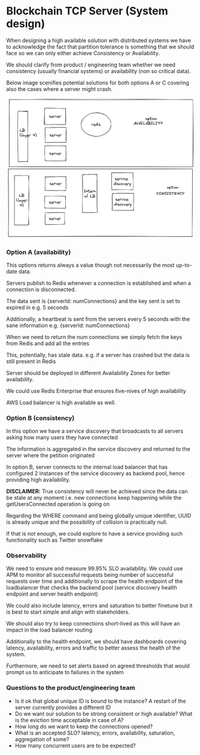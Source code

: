 # Blockchain TCP Server (System design)

When designing a high available solution with distributed systems we have to acknowledge the fact 
that partition tolerance is something that we should face so we can only either achieve Consistency or Availability.

We should clarify from product / engineering team whether we need consistency (usually financial systems) or availability (non so critical data).

Below image scenifies potential solutions for both options A or C covering also the cases where a server might crash.

![image](src/main/resources/blockchainSD.png)

### Option A (availability)

This options returns always a value though not necessarily the most up-to-date data.

Servers publish to Redis whenever a connection is established and when a connection is disconnected.

The data sent is {serverId: numConnections} and the key sent is set to expired in e.g. 5 seconds

Additionally, a heartbeat is sent from the servers every 5 seconds with the sane information e.g. {serverId: numConnections}

When we need to return the num connections we simply fetch the keys from Redis and add all the entries

This, potentially, has stale data. e.g. if a server has crashed but the data is still present in Redis

Server should be deployed in different Availability Zones for better availability. 

We could use Redis Enterprise that ensures five-nives of high availability

AWS Load balancer is high available as well.

### Option B (consistency)

In this option we have a service discovery that broadcasts to all servers asking how many users they have connected

The information is aggregated in the service discovery and returned to the server where the petition originated

In option B, server connects to the internal load balancer that has configured 2 instances of the service discovery as backend pool, hence providing high availability.

**DISCLAIMER:** True consistency will never be achieved since the data can be stale at any moment i.e. new connections keep happening while the getUsersConnected operation is going on

Regarding the WHERE command and being globally unique identifier, UUID is already unique and the possibility of collision is practically null.

If that is not enough, we could explore to have a service providing such functionality such as Twitter snowflake

### Observability

We need to ensure and measure 99.95% SLO availability. We could use APM to monitor all successful requests being number of successful requests over time and additionally to scrape the health endpoint of the loadbalancer that checks the backend pool (service discovery health endpoint and server health endpoint)

We could also include latency, errors and saturation to better finetune but it is best to start simple and align with stakeholders.

We should also try to keep connections short-lived as this will have an impact in the load balancer routing

Additionally to the health endpoint, we should have dashboards covering latency, availability, errors and traffic to better assess the health of the system.

Furthermore, we need to set alerts based on agreed thresholds that would prompt us to anticipate to failures in the system

### Questions to the product/engineering team

- Is it ok that global unique ID is bound to the instance? A restart of the server currently provides a different ID
- Do we want our solution to be strong consistent or high available? What is the eviction time acceptable in case of A?
- How long do we want to keep the connections opened?
- What is an accepted SLO? latency, errors, availability, saturation, aggregation of some?
- How many concurrent users are to be expected?




